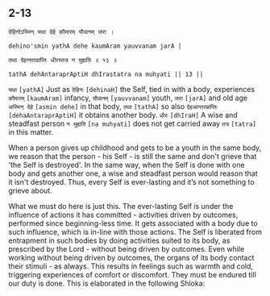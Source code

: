 ## 2-13


```shloka-sa
देहिनोऽस्मिन् यथा देहे कौमारम् यौव्वनम् जरा ।
```
```shloka-sa-hk
dehino'smin yathA dehe kaumAram yauvvanam jarA |
```
```shloka-sa
तथा देहान्तरप्राप्तिः धीरस्तत्र न मुह्यति ॥ १३ ॥
```
```shloka-sa-hk
tathA dehAntaraprAptiH dhIrastatra na muhyati || 13 ||
```

`यथा` `[yathA]` Just as `देहिनः` `[dehinaH]` the Self, tied in with a body, experiences `कौमारम्` `[kaumAram]` infancy, `यौव्वनम्` `[yauvvanam]` youth, `जरा` `[jarA]` and old age `अस्मिन् देहे` `[asmin dehe]` in that body, `तथा` `[tathA]` so also `देहआन्तरप्राप्तिः` `[dehaAntaraprAptiH]` it obtains another body. `धीरः` `[dhIraH]` A wise and steadfast person `न मुह्यति` `[na muhyati]` does not get carried away `तत्र` `[tatra]` in this matter.

When a person gives up childhood and gets to be a youth in the same body, we reason that the person - his Self - is still the same and don't grieve that 'the Self is destroyed'. 
In the same way, when the Self is done with one body and gets another one, a wise and steadfast person would reason that it isn't destroyed. Thus, every Self is ever-lasting and it’s not something to grieve about.



What we must do here is just this. The ever-lasting Self is under the influence of actions it has committed - activities driven by outcomes, performed since beginning-less time. It gets associated with a body due to such influence, which is in-line with those actions. The Self is liberated from entrapment in such bodies by doing activities suited to its body, as prescribed by the Lord - without being driven by outcomes. 
Even while working without being driven by outcomes, the organs of its body contact their stimuli - as always. This results in feelings such as warmth and cold, triggering experiences of comfort or discomfort. They must be endured till our duty is done.
This is elaborated in the following Shloka:

